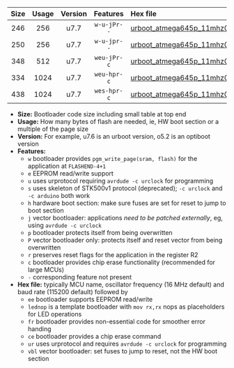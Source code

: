 |Size|Usage|Version|Features|Hex file|
|:-:|:-:|:-:|:-:|:--|
|246|256|u7.7|`w-u-jPr--`|[urboot_atmega645p_11mhz0592_38400bps_lednop_ur_vbl.hex](https://raw.githubusercontent.com/stefanrueger/urboot.hex/main/mcus/atmega645p/fcpu_11mhz0592/38400_bps/urboot_atmega645p_11mhz0592_38400bps_lednop_ur_vbl.hex)|
|250|256|u7.7|`w-u-jpr--`|[urboot_atmega645p_11mhz0592_38400bps_lednop_fr_ur_vbl.hex](https://raw.githubusercontent.com/stefanrueger/urboot.hex/main/mcus/atmega645p/fcpu_11mhz0592/38400_bps/urboot_atmega645p_11mhz0592_38400bps_lednop_fr_ur_vbl.hex)|
|348|512|u7.7|`weu-jPr-c`|[urboot_atmega645p_11mhz0592_38400bps_ee_lednop_fr_ce_ur_vbl.hex](https://raw.githubusercontent.com/stefanrueger/urboot.hex/main/mcus/atmega645p/fcpu_11mhz0592/38400_bps/urboot_atmega645p_11mhz0592_38400bps_ee_lednop_fr_ce_ur_vbl.hex)|
|334|1024|u7.7|`weu-hpr-c`|[urboot_atmega645p_11mhz0592_38400bps_ee_lednop_fr_ce_ur.hex](https://raw.githubusercontent.com/stefanrueger/urboot.hex/main/mcus/atmega645p/fcpu_11mhz0592/38400_bps/urboot_atmega645p_11mhz0592_38400bps_ee_lednop_fr_ce_ur.hex)|
|438|1024|u7.7|`wes-hpr-c`|[urboot_atmega645p_11mhz0592_38400bps_ee_lednop_fr_ce.hex](https://raw.githubusercontent.com/stefanrueger/urboot.hex/main/mcus/atmega645p/fcpu_11mhz0592/38400_bps/urboot_atmega645p_11mhz0592_38400bps_ee_lednop_fr_ce.hex)|

- **Size:** Bootloader code size including small table at top end
- **Usage:** How many bytes of flash are needed, ie, HW boot section or a multiple of the page size
- **Version:** For example, u7.6 is an urboot version, o5.2 is an optiboot version
- **Features:**
  + `w` bootloader provides `pgm_write_page(sram, flash)` for the application at `FLASHEND-4+1`
  + `e` EEPROM read/write support
  + `u` uses urprotocol requiring `avrdude -c urclock` for programming
  + `s` uses skeleton of STK500v1 protocol (deprecated); `-c urclock` and `-c arduino` both work
  + `h` hardware boot section: make sure fuses are set for reset to jump to boot section
  + `j` vector bootloader: applications *need to be patched externally*, eg, using `avrdude -c urclock`
  + `p` bootloader protects itself from being overwritten
  + `P` vector bootloader only: protects itself and reset vector from being overwritten
  + `r` preserves reset flags for the application in the register R2
  + `c` bootloader provides chip erase functionality (recommended for large MCUs)
  + `-` corresponding feature not present
- **Hex file:** typically MCU name, oscillator frequency (16 MHz default) and baud rate (115200 default) followed by
  + `ee` bootloader supports EEPROM read/write
  + `lednop` is a template bootloader with `mov rx,rx` nops as placeholders for LED operations
  + `fr` bootloader provides non-essential code for smoother error handing
  + `ce` bootloader provides a chip erase command
  + `ur` uses urprotocol and requires `avrdude -c urclock` for programming
  + `vbl` vector bootloader: set fuses to jump to reset, not the HW boot section
